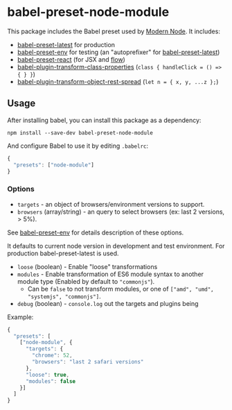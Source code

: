 # babel-preset-node-module

This package includes the Babel preset used by [Modern Node](https://github.com/sheerun/modern-node). It includes:

- [babel-preset-latest](https://babeljs.io/docs/plugins/preset-latest/) for production
- [babel-preset-env](https://github.com/babel/babel-preset-env) for testing (an "autoprefixer" for [babel-preset-latest](http://babeljs.io/docs/plugins/preset-latest/))
- [babel-preset-react](https://www.npmjs.com/package/babel-preset-react) (for JSX and [flow](https://flowtype.org/))
- [babel-plugin-transform-class-properties](https://babeljs.io/docs/plugins/transform-class-properties/) (`class { handleClick = () => { } }`)
- [babel-plugin-transform-object-rest-spread](https://babeljs.io/docs/plugins/transform-object-rest-spread/) (`let n = { x, y, ...z };`)

## Usage

After installing babel, you can install this package as a dependency:

```
npm install --save-dev babel-preset-node-module
```

And configure Babel to use it by editing `.babelrc`:

```js
{
  "presets": ["node-module"]
}
```

### Options

* `targets` - an object of browsers/environment versions to support.
* `browsers` (array/string) - an query to select browsers (ex: last 2 versions, > 5%).

See [babel-preset-env](https://github.com/babel/babel-preset-env/) for details description of these options.

It defaults to current node version in development and test environment. For production babel-preset-latest is used.

* `loose` (boolean) - Enable "loose" transformations
* `modules` - Enable transformation of ES6 module syntax to another module type (Enabled by default to `"commonjs"`).
  * Can be `false` to not transform modules, or one of `["amd", "umd", "systemjs", "commonjs"]`.
* `debug` (boolean) - `console.log` out the targets and plugins being

Example:

```js
{
  "presets": [
    ["node-module", {
      "targets": {
        "chrome": 52,
        "browsers": "last 2 safari versions"
      },
      "loose": true,
      "modules": false
    }]
  ]
}
```
